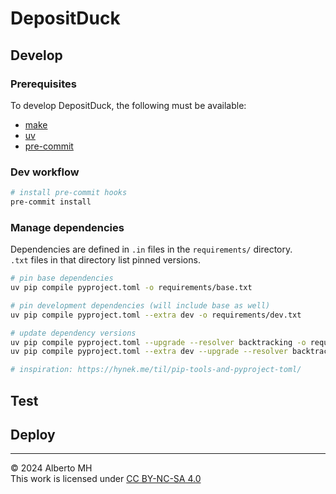 # DepositDuck

## Develop

### Prerequisites

To develop DepositDuck, the following must be available:

- [make](https://www.gnu.org/software/make/)
- [uv](https://github.com/astral-sh/uv)
- [pre-commit](https://pre-commit.com/)

### Dev workflow

```sh
# install pre-commit hooks
pre-commit install
```

### Manage dependencies

Dependencies are defined in `.in` files in the `requirements/` directory.  
`.txt` files in that directory list pinned versions.

```sh
# pin base dependencies
uv pip compile pyproject.toml -o requirements/base.txt

# pin development dependencies (will include base as well)
uv pip compile pyproject.toml --extra dev -o requirements/dev.txt

# update dependency versions
uv pip compile pyproject.toml --upgrade --resolver backtracking -o requirements/base.txt
uv pip compile pyproject.toml --extra dev --upgrade --resolver backtracking -o requirements/dev.txt

# inspiration: https://hynek.me/til/pip-tools-and-pyproject-toml/
```

## Test

## Deploy

---
&copy; 2024 Alberto MH  
This work is licensed under [CC BY-NC-SA 4.0](https://creativecommons.org/licenses/by-nc-sa/4.0/)
